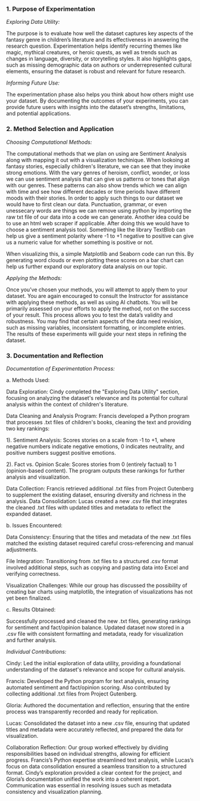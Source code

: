 ### 1. Purpose of Experimentation
   
*Exploring Data Utility:* 

The purpose is to evaluate how well the dataset captures key aspects of the fantasy genre in children’s literature and its effectiveness in answering the research question. Experimentation helps identify recurring themes like magic, mythical creatures, or heroic quests, as well as trends such as changes in language, diversity, or storytelling styles. It also highlights gaps, such as missing demographic data on authors or underrepresented cultural elements, ensuring the dataset is robust and relevant for future research.

*Informing Future Use:* 

The experimentation phase also helps you think about how others might use your dataset. By documenting the outcomes of your experiments, you can provide future users with insights into the dataset’s strengths, limitations, and potential applications.

### 2. Method Selection and Application

*Choosing Computational Methods:* 

The computational methods that we plan on using are Sentiment Analysis along with mapping it out with a visualization techinique. When lookoing at fantasy stories, especially children's literature, we can see that they invoke strong emotions. With the vary genres of heroism, conflict, wonder, or loss we can use sentiment analysis that can give us patterns or tones that align with our genres. These patterns can also show trends which we can align with time and see how different decades or time periods have different moods with their stories. In order to apply such things to our dataset we would have to first clean our data. Punctuation, grammar, or even unessecary words are things we can remove using python by importing the raw txt file of our data into a code we can generate. Another idea could be to use an html web scraper if applicable. After doing this we would have to choose a sentiment analysis tool. Something like the library TextBlob can help us give a sentiment polarity where -1 to +1 negative to positive can give us a numeric value for whether something is positive or not.

When visualizing this, a simple Matplotlib and Seaborn code can run this. By generating word clouds or even plotting these scores on a bar chart can help us further expand our exploratory data analysis on our topic.

*Applying the Methods:* 

Once you’ve chosen your methods, you will attempt to apply them to your dataset. You are again encouraged to consult the Instructor for assistance with applying these methods, as well as using AI chatbots. You will be primarily assessed on your efforts to apply the method, not on the success of your result. This process allows you to test the data’s validity and robustness. You may find that certain aspects of the data need revision, such as missing variables, inconsistent formatting, or incomplete entries. The results of these experiments will guide your next steps in refining the dataset.

### 3. Documentation and Reflection
*Documentation of Experimentation Process:*

a. Methods Used:

Data Exploration: 
Cindy completed the "Exploring Data Utility" section, focusing on analyzing the dataset's relevance and its potential for cultural analysis within the context of children's literature.

Data Cleaning and Analysis Program: 
Francis developed a Python program that processes .txt files of children's books, cleaning the text and providing two key rankings:

1). Sentiment Analysis: 
Scores stories on a scale from -1 to +1, where negative numbers indicate negative emotions, 0 indicates neutrality, and positive numbers suggest positive emotions.

2). Fact vs. Opinion Scale: 
Scores stories from 0 (entirely factual) to 1 (opinion-based content).
The program outputs these rankings for further analysis and visualization.

Data Collection: 
Francis retrieved additional .txt files from Project Gutenberg to supplement the existing dataset, ensuring diversity and richness in the analysis.
Data Consolidation: Lucas created a new .csv file that integrates the cleaned .txt files with updated titles and metadata to reflect the expanded dataset.

b. Issues Encountered:

Data Consistency: Ensuring that the titles and metadata of the new .txt files matched the existing dataset required careful cross-referencing and manual adjustments.

File Integration: Transitioning from .txt files to a structured .csv format involved additional steps, such as copying and pasting data into Excel and verifying correctness.

Visualization Challenges: 
While our group has discussed the possibility of creating bar charts using matplotlib, the integration of visualizations has not yet been finalized.

c. Results Obtained:

Successfully processed and cleaned the new .txt files, generating rankings for sentiment and fact/opinion balance.
Updated dataset now stored in a .csv file with consistent formatting and metadata, ready for visualization and further analysis.

*Individual Contributions:*

Cindy: Led the initial exploration of data utility, providing a foundational understanding of the dataset's relevance and scope for cultural analysis.

Francis: Developed the Python program for text analysis, ensuring automated sentiment and fact/opinion scoring. Also contributed by collecting additional .txt files from Project Gutenberg.

Gloria: Authored the documentation and reflection, ensuring that the entire process was transparently recorded and ready for replication.

Lucas: Consolidated the dataset into a new .csv file, ensuring that updated titles and metadata were accurately reflected, and prepared the data for visualization.

Collaboration Reflection: Our group worked effectively by dividing responsibilities based on individual strengths, allowing for efficient progress. Francis’s Python expertise streamlined text analysis, while Lucas’s focus on data consolidation ensured a seamless transition to a structured format. Cindy’s exploration provided a clear context for the project, and Gloria’s documentation unified the work into a coherent report. Communication was essential in resolving issues such as metadata consistency and visualization planning. 
